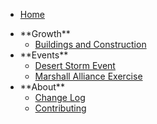 - [<div class="ps-icon ps-icon-wand"></div> Home](en/home.md)

- <div class="ps-icon ps-icon-fried-egg"></div> **Growth**

  - [<div class="ps-icon ps-icon-book-tag"></div> Buildings and Construction](en/buildings/construction.md)

- <div class="ps-icon ps-icon-puzzle"></div> **Events**

  - [<div class="ps-icon ps-icon-book-tag"></div> Desert Storm Event](en/desert-storm/desert-storm.md)
  - [<div class="ps-icon ps-icon-book-tag"></div> Marshall Alliance Exercise](en/marshall/allianceexercise.md)

- <div class="ps-icon ps-icon-pin"></div> **About**

  - [<div class="ps-icon ps-icon-hand-pointer-right"></div> Change Log](CHANGELOG.md)
  - [<div class="ps-icon ps-icon-hand"></div> Contributing](CONTRIBUTING.md)
